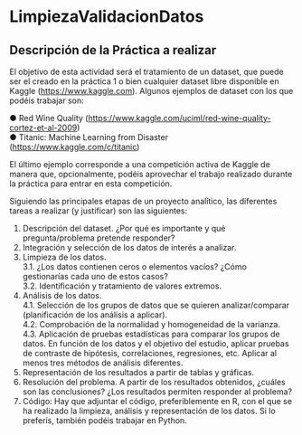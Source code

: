 # LimpiezaValidacionDatos<br/>

## Descripción de la Práctica a realizar <br/>

El objetivo de esta actividad será el tratamiento de un dataset, que puede ser el creado en la práctica 1 o bien cualquier dataset libre disponible en Kaggle (https://www.kaggle.com). Algunos ejemplos de dataset con los que podéis trabajar son: <br/>

  ● Red Wine Quality (https://www.kaggle.com/uciml/red-wine-quality-cortez-et-al-2009) <br/>
  ● Titanic: Machine Learning from Disaster (https://www.kaggle.com/c/titanic) <br/>
  
El último ejemplo corresponde a una competición activa de Kaggle de manera que, opcionalmente, podéis aprovechar el trabajo realizado durante la práctica para entrar en esta competición.   <br/>

Siguiendo las principales etapas de un proyecto analítico, las diferentes tareas a realizar (y justificar) son las siguientes: <br/>

1. Descripción del dataset. ¿Por qué es importante y qué pregunta/problema pretende responder? <br/>
2. Integración y selección de los datos de interés a analizar. <br/>
3. Limpieza de los datos. <br/>
  3.1. ¿Los datos contienen ceros o elementos vacíos? ¿Cómo gestionarías cada uno de estos casos? <br/>
  3.2. Identificación y tratamiento de valores extremos. <br/>
 4. Análisis de los datos. <br/>
  4.1. Selección de los grupos de datos que se quieren analizar/comparar (planificación de los análisis a aplicar). <br/>
  4.2. Comprobación de la normalidad y homogeneidad de la varianza. <br/>
  4.3. Aplicación de pruebas estadísticas para comparar los grupos de datos. En función de los datos y el objetivo del estudio, aplicar pruebas de contraste de hipótesis,    correlaciones, regresiones, etc. Aplicar al menos tres métodos de análisis diferentes. <br/>
5. Representación de los resultados a partir de tablas y gráficas. <br/>
6. Resolución del problema. A partir de los resultados obtenidos, ¿cuáles son las conclusiones? ¿Los resultados permiten responder al problema? <br/>
7. Código: Hay que adjuntar el código, preferiblemente en R, con el que se ha realizado la limpieza, análisis y representación de los datos. Si lo preferís, también podéis trabajar en Python. 
